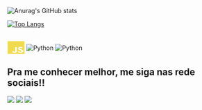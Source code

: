 ![Anurag's GitHub stats](https://github-readme-stats.vercel.app/api?username=3ateusferrari&theme=moltack&show_icons=true)

[![Top Langs](https://github-readme-stats.vercel.app/api/top-langs/?username=3ateusferrari&layout=compact&theme=moltack&show_icons=true)](https://github.com/3ateusferrari/github-readme-stats)

</div>
<div style="display: inline_block"><br>
  <img align="center" alt="Js" height="30" width="40" src="https://raw.githubusercontent.com/devicons/devicon/master/icons/javascript/javascript-plain.svg">
  <img align="center" alt="Python" height="30" width="40" src="https://cdn.jsdelivr.net/gh/devicons/devicon/icons/python/python-original.svg" />
  <img align="center" alt="Python" height="30" width="40" src="https://cdn-icons-png.flaticon.com/512/1216/1216733.png" />
      
 ## Pra me conhecer melhor, me siga nas rede sociais!!
  
 <div> 
  <a href="https://instagram.com/mateusferrariii" target="_blank"><img src="https://img.shields.io/badge/-Instagram-%23E4405F?style=for-the-badge&logo=instagram&logoColor=white" target="_blank"></a>
  <a href = "mailto:mateusspier@gmail.com"><img src="https://img.shields.io/badge/-Gmail-%23333?style=for-the-badge&logo=gmail&logoColor=white" target="_blank"></a>
  <a href="www.linkedin.com/in/3ateus-ferrari" target="_blank"><img src="https://img.shields.io/badge/-LinkedIn-%230077B5?style=for-the-badge&logo=linkedin&logoColor=white" target="_blank"></a> 
 
